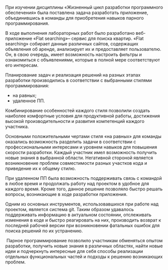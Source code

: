 При изучении дисциплины «Жизненный цикл разработки программного обеспечения» была поставлена задача разработать приложение, объединившись в команды для приобретения навыков парного программирования.

В ходе выполнения лабораторных работ было разработано веб-приложение «Flat searching»– сервис для поиска квартир. «Flat searching» собирает данные различных сайтов, содержащих объявления об аренде, анализирует их и предоставляет пользователю. Он, в свою очередь, имеет возможность настроить фильтры и ознакомиться с объявлениями, которые в полной мере соответствуют его интересам.

Планирование задач и реализация решений на разных этапах разработки производились в соответствии с выбранными стилями программирования: 

- на равных;
- удаленное ПП.

Комбинирование особенностей каждого стиля позволили создать наиболее комфортные условия для продуктивной работы, достижения высокой производительности и развития компетенций каждого участника. 

Основными положительными чертами стиля «на равных» для команды оказались возможность разделить задачи в соответствии с профессиональными интересами и уровнем навыков для повышения скорости разработки. Каждый участник имел возможность получить новые знания в выбранной области. Негативной стороной является возникновение проблем совместимости разных участков кода и приведение их к общему стилю. 

При удаленном ПП была возможность поддерживать связь с командой в любое время и продолжать работу над проектом в удобное для каждого время. Кроме того, данное решение позволяло быстро решать вопросы, возникающие в ходе разработки приложения. 

Одним из основных инструментов, использовавшихся при работе над проектом, является система git. Таким образом удавалось поддерживать информацию в актуальном состоянии, отслеживать изменения в коде и быстро реагировать на них, производить возврат к последней рабочей версии при возникновении фатальных ошибок для поиска решений по их устранению.

 Парное программирование позволило участникам обменяться опытом разработки, получить новые знания в различных областях, найти новые идеи и подчеркнуть интересные для себя способы реализации отдельных функциональных частей и подходы к решению возникающих проблем.